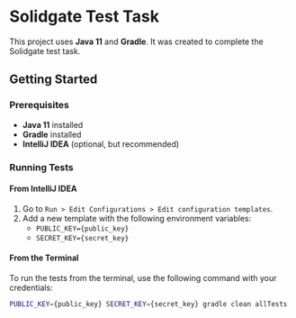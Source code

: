 # Solidgate Test Task

This project uses **Java 11** and **Gradle**. It was created to complete the Solidgate test task.

## Getting Started

### Prerequisites

- **Java 11** installed
- **Gradle** installed
- **IntelliJ IDEA** (optional, but recommended)

### Running Tests

#### From IntelliJ IDEA

1. Go to `Run > Edit Configurations > Edit configuration templates`.
2. Add a new template with the following environment variables:
    - `PUBLIC_KEY={public_key}`
    - `SECRET_KEY={secret_key}`

#### From the Terminal

To run the tests from the terminal, use the following command with your credentials:

```sh
PUBLIC_KEY={public_key} SECRET_KEY={secret_key} gradle clean allTests
